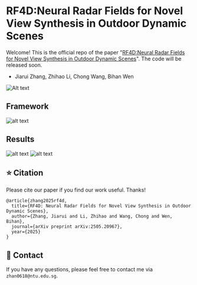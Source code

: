 # RF4D:Neural Radar Fields for Novel View Synthesis in Outdoor Dynamic Scenes
Welcome! This is the official repo of the paper "[RF4D:Neural Radar Fields for Novel View Synthesis in Outdoor Dynamic Scenes](https://arxiv.org/abs/2505.20967)". The code will be released soon.

- Jiarui Zhang, Zhihao Li, Chong Wang, Bihan Wen
  
![Alt text](assets/teaser.png)

## Framework
![alt text](assets/framework.png)

## Results
![alt text](assets/result.jpg)
![alt text](assets/result.png)

## :star: Citation
Please cite our paper if you find our work useful. Thanks! 
```
@article{zhang2025rf4d,
  title={RF4D: Neural Radar Fields for Novel View Synthesis in Outdoor Dynamic Scenes},
  author={Zhang, Jiarui and Li, Zhihao and Wang, Chong and Wen, Bihan},
  journal={arXiv preprint arXiv:2505.20967},
  year={2025}
}
```

## :email: Contact
If you have any questions, please feel free to contact me via `zhan0618@ntu.edu.sg`.
